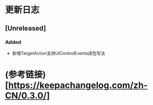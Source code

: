 # 更新日志

## [Unreleased]

### Added

- 新增TargetAction支持UIControlEvents闭包写法

# (参考链接)[https://keepachangelog.com/zh-CN/0.3.0/]
